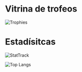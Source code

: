 # Vitrina de trofeos
![Trophies](https://github-profile-trophy.vercel.app/?username=ThePotatoCamera&row=2&column=3&theme=tokyonight&no-bg=true&no-frame=true)

# Estadísitcas
![StatTrack](https://github-readme-stats.vercel.app/api?username=thepotatocamera&count_private=true&show_icons=true&include_all_commits=true&locale=es&theme=tokyonight&hide_border=true)

![Top Langs](https://github-readme-stats.vercel.app/api/top-langs/?username=thepotatocamera&exclude_repo=dgstickers,exile,KPLiberation&hide=css&layout=compact&locale=es&langs_count=10&count_private=true&theme=tokyonight&hide_border=true)
